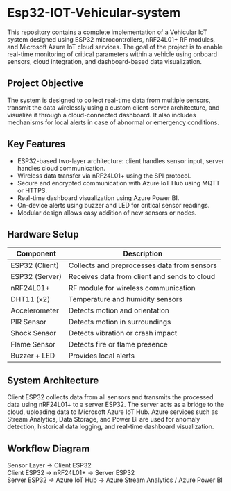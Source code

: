 # Esp32-IOT-Vehicular-system

This repository contains a complete implementation of a Vehicular IoT system designed using ESP32 microcontrollers, nRF24L01+ RF modules, and Microsoft Azure IoT cloud services. The goal of the project is to enable real-time monitoring of critical parameters within a vehicle using onboard sensors, cloud integration, and dashboard-based data visualization.

## Project Objective

The system is designed to collect real-time data from multiple sensors, transmit the data wirelessly using a custom client-server architecture, and visualize it through a cloud-connected dashboard. It also includes mechanisms for local alerts in case of abnormal or emergency conditions.

## Key Features

- ESP32-based two-layer architecture: client handles sensor input, server handles cloud communication.
- Wireless data transfer via nRF24L01+ using the SPI protocol.
- Secure and encrypted communication with Azure IoT Hub using MQTT or HTTPS.
- Real-time dashboard visualization using Azure Power BI.
- On-device alerts using buzzer and LED for critical sensor readings.
- Modular design allows easy addition of new sensors or nodes.

## Hardware Setup

| Component              | Description                                   |
|------------------------|-----------------------------------------------|
| ESP32 (Client)         | Collects and preprocesses data from sensors   |
| ESP32 (Server)         | Receives data from client and sends to cloud  |
| nRF24L01+              | RF module for wireless communication          |
| DHT11 (x2)             | Temperature and humidity sensors              |
| Accelerometer          | Detects motion and orientation                |
| PIR Sensor             | Detects motion in surroundings                |
| Shock Sensor           | Detects vibration or crash impact             |
| Flame Sensor           | Detects fire or flame presence                |
| Buzzer + LED           | Provides local alerts                         |

## System Architecture

Client ESP32 collects data from all sensors and transmits the processed data using nRF24L01+ to a server ESP32. The server acts as a bridge to the cloud, uploading data to Microsoft Azure IoT Hub. Azure services such as Stream Analytics, Data Storage, and Power BI are used for anomaly detection, historical data logging, and real-time dashboard visualization.

## Workflow Diagram

Sensor Layer → Client ESP32  
Client ESP32 → nRF24L01+ → Server ESP32  
Server ESP32 → Azure IoT Hub → Azure Stream Analytics / Azure Power BI 
